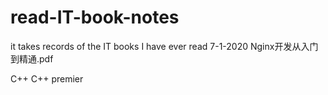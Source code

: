# read-IT-book-notes
it takes records of the IT books I have ever read
7-1-2020
Nginx开发从入门到精通.pdf

C++
C++ premier
